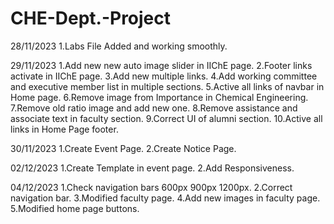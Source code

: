 # CHE-Dept.-Project


28/11/2023
1.Labs File Added and working smoothly.


29/11/2023
1.Add new new auto image slider in IIChE page.
2.Footer links activate in IIChE page.
3.Add new multiple links.
4.Add working committee and executive member list in multiple sections.
5.Active all links of navbar in Home page.
6.Remove image from Importance in Chemical Engineering.
7.Remove old ratio image and add new one.
8.Remove assistance and associate text in faculty section.
9.Correct UI of alumni section.
10.Active all links in Home Page footer.

30/11/2023
1.Create Event Page.
2.Create Notice Page.


02/12/2023
1.Create Template in event page.
2.Add Responsiveness.

04/12/2023
1.Check navigation bars 600px 900px 1200px.
2.Correct navigation bar.
3.Modified faculty page.
4.Add new images in faculty page.
5.Modified home page buttons.